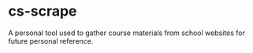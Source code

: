 # cs-scrape
A personal tool used to gather course materials from school websites for future personal reference.
